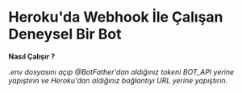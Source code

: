 # **Heroku'da Webhook İle Çalışan Deneysel Bir Bot**

**Nasıl Çalışır ?**

_.env dosyasını açıp @BotFather'dan aldığınız tokeni BOT_API yerine yapıştırın ve Heroku'dan aldığınız bağlantıyı URL yerine yapıştırın._

